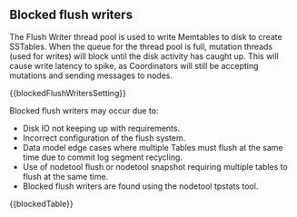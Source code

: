 ## Blocked flush writers

The Flush Writer thread pool is used to write Memtables to disk to create SSTables. When the queue for the thread pool is full, mutation threads (used for writes) will block until the disk activity has caught up. This will cause write latency to spike, as Coordinators will still be accepting mutations and sending messages to nodes.  


{{blockedFlushWritersSetting}}


Blocked flush writers may occur due to:

- Disk IO not keeping up with requirements.
- Incorrect configuration of the flush system.
- Data model edge cases where multiple Tables must flush at the same time due to commit log segment recycling.
- Use of nodetool flush or nodetool snapshot requiring multiple tables to flush at the same time.
- Blocked flush writers are found using the nodetool tpstats tool.


{{blockedTable}}
